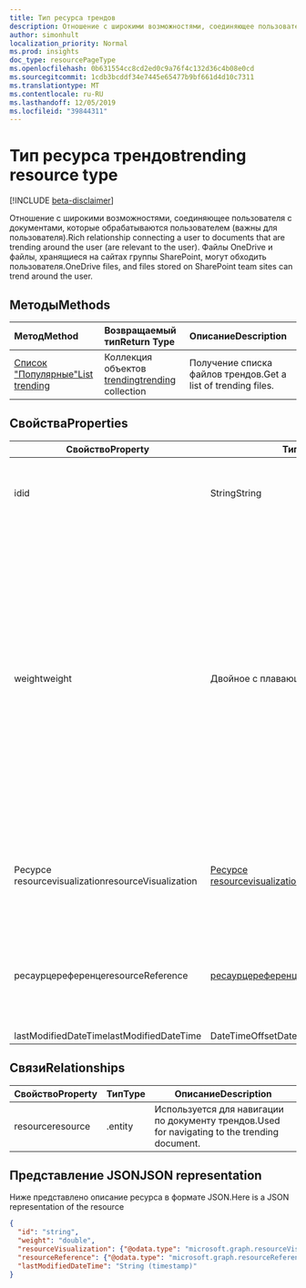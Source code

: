 ```yaml
---
title: Тип ресурса трендов
description: Отношение с широкими возможностями, соединяющее пользователя с документами, которые обрабатываются пользователем (важны для пользователя). Файлы OneDrive и файлы, хранящиеся на сайтах группы SharePoint, могут обходить пользователя.
author: simonhult
localization_priority: Normal
ms.prod: insights
doc_type: resourcePageType
ms.openlocfilehash: 0b631554cc8cd2ed0c9a76f4c132d36c4b08e0cd
ms.sourcegitcommit: 1cdb3bcddf34e7445e65477b9bf661d4d10c7311
ms.translationtype: MT
ms.contentlocale: ru-RU
ms.lasthandoff: 12/05/2019
ms.locfileid: "39844311"
---
```

# <a name="trending-resource-type"></a><span data-ttu-id="52f7a-104">Тип ресурса трендов</span><span class="sxs-lookup"><span data-stu-id="52f7a-104">trending resource type</span></span>

[!INCLUDE [beta-disclaimer](../../includes/beta-disclaimer.md)]

<span data-ttu-id="52f7a-105">Отношение с широкими возможностями, соединяющее пользователя с документами, которые обрабатываются пользователем (важны для пользователя).</span><span class="sxs-lookup"><span data-stu-id="52f7a-105">Rich relationship connecting a user to documents that are trending around the user (are relevant to the user).</span></span> <span data-ttu-id="52f7a-106">Файлы OneDrive и файлы, хранящиеся на сайтах группы SharePoint, могут обходить пользователя.</span><span class="sxs-lookup"><span data-stu-id="52f7a-106">OneDrive files, and files stored on SharePoint team sites can trend around the user.</span></span>

## <a name="methods"></a><span data-ttu-id="52f7a-107">Методы</span><span class="sxs-lookup"><span data-stu-id="52f7a-107">Methods</span></span>

| <span data-ttu-id="52f7a-108">Метод</span><span class="sxs-lookup"><span data-stu-id="52f7a-108">Method</span></span>       | <span data-ttu-id="52f7a-109">Возвращаемый тип</span><span class="sxs-lookup"><span data-stu-id="52f7a-109">Return Type</span></span>  |<span data-ttu-id="52f7a-110">Описание</span><span class="sxs-lookup"><span data-stu-id="52f7a-110">Description</span></span>|
|:---------------|:--------|:----------|
|[<span data-ttu-id="52f7a-111">Список "Популярные"</span><span class="sxs-lookup"><span data-stu-id="52f7a-111">List trending</span></span>](../api/insights-list-trending.md) |<span data-ttu-id="52f7a-112">Коллекция объектов [trending](insights-trending.md)</span><span class="sxs-lookup"><span data-stu-id="52f7a-112">[trending](insights-trending.md) collection</span></span>| <span data-ttu-id="52f7a-113">Получение списка файлов трендов.</span><span class="sxs-lookup"><span data-stu-id="52f7a-113">Get a list of trending files.</span></span>|

## <a name="properties"></a><span data-ttu-id="52f7a-114">Свойства</span><span class="sxs-lookup"><span data-stu-id="52f7a-114">Properties</span></span>

| <span data-ttu-id="52f7a-115">Свойство</span><span class="sxs-lookup"><span data-stu-id="52f7a-115">Property</span></span>      | <span data-ttu-id="52f7a-116">Тип</span><span class="sxs-lookup"><span data-stu-id="52f7a-116">Type</span></span>                              | <span data-ttu-id="52f7a-117">Описание</span><span class="sxs-lookup"><span data-stu-id="52f7a-117">Description</span></span>  |
| ------------- |---------------                    | -------------|
| <span data-ttu-id="52f7a-118">id</span><span class="sxs-lookup"><span data-stu-id="52f7a-118">id</span></span>                    | <span data-ttu-id="52f7a-119">String</span><span class="sxs-lookup"><span data-stu-id="52f7a-119">String</span></span>                    | <span data-ttu-id="52f7a-120">Уникальный идентификатор связи.</span><span class="sxs-lookup"><span data-stu-id="52f7a-120">Unique identifier of the relationship.</span></span> <span data-ttu-id="52f7a-121">Только для чтения.</span><span class="sxs-lookup"><span data-stu-id="52f7a-121">Read only.</span></span>        |
| <span data-ttu-id="52f7a-122">weight</span><span class="sxs-lookup"><span data-stu-id="52f7a-122">weight</span></span>                | <span data-ttu-id="52f7a-123">Двойное с плавающей точкой</span><span class="sxs-lookup"><span data-stu-id="52f7a-123">Double</span></span>                    | <span data-ttu-id="52f7a-124">Значение, определяющее степень тенденции документа в данный момент.</span><span class="sxs-lookup"><span data-stu-id="52f7a-124">Value indicating how much the document is currently trending.</span></span> <span data-ttu-id="52f7a-125">Чем больше это число, тем больше документ будет обходить пользователь (более релевантно).</span><span class="sxs-lookup"><span data-stu-id="52f7a-125">The larger the number, the more the document is currently trending around the user (the more relevant it is).</span></span> <span data-ttu-id="52f7a-126">Возвращенные документы сортируются по этому значению.</span><span class="sxs-lookup"><span data-stu-id="52f7a-126">Returned documents are sorted by this value.</span></span>  |
| <span data-ttu-id="52f7a-127">Ресурсе resourcevisualization</span><span class="sxs-lookup"><span data-stu-id="52f7a-127">resourceVisualization</span></span> | [<span data-ttu-id="52f7a-128">Ресурсе resourcevisualization</span><span class="sxs-lookup"><span data-stu-id="52f7a-128">resourceVisualization</span></span>](insights-resourcevisualization.md)    | <span data-ttu-id="52f7a-129">Свойства, которые можно использовать для отображения документа в вашем интерфейсе.</span><span class="sxs-lookup"><span data-stu-id="52f7a-129">Properties that you can use to visualize the document in your experience.</span></span> |
| <span data-ttu-id="52f7a-130">ресаурцереференце</span><span class="sxs-lookup"><span data-stu-id="52f7a-130">resourceReference</span></span>     | [<span data-ttu-id="52f7a-131">ресаурцереференце</span><span class="sxs-lookup"><span data-stu-id="52f7a-131">resourceReference</span></span>](insights-resourcereference.md)        | <span data-ttu-id="52f7a-132">Справочные свойства документа тенденций, такие как URL-адрес и тип документа.</span><span class="sxs-lookup"><span data-stu-id="52f7a-132">Reference properties of the trending document, such as the url and type of the document.</span></span> |
| <span data-ttu-id="52f7a-133">lastModifiedDateTime</span><span class="sxs-lookup"><span data-stu-id="52f7a-133">lastModifiedDateTime</span></span>  | <span data-ttu-id="52f7a-134">DateTimeOffset</span><span class="sxs-lookup"><span data-stu-id="52f7a-134">DateTimeOffset</span></span>            | |
## <a name="relationships"></a><span data-ttu-id="52f7a-135">Связи</span><span class="sxs-lookup"><span data-stu-id="52f7a-135">Relationships</span></span>

| <span data-ttu-id="52f7a-136">Свойство</span><span class="sxs-lookup"><span data-stu-id="52f7a-136">Property</span></span>      | <span data-ttu-id="52f7a-137">Тип</span><span class="sxs-lookup"><span data-stu-id="52f7a-137">Type</span></span>          | <span data-ttu-id="52f7a-138">Описание</span><span class="sxs-lookup"><span data-stu-id="52f7a-138">Description</span></span>  |
| ------------- |---------------| -------------|
| <span data-ttu-id="52f7a-139">resource</span><span class="sxs-lookup"><span data-stu-id="52f7a-139">resource</span></span>      | <span data-ttu-id="52f7a-140">.</span><span class="sxs-lookup"><span data-stu-id="52f7a-140">entity</span></span>        | <span data-ttu-id="52f7a-141">Используется для навигации по документу трендов.</span><span class="sxs-lookup"><span data-stu-id="52f7a-141">Used for navigating to the trending document.</span></span> |

## <a name="json-representation"></a><span data-ttu-id="52f7a-142">Представление JSON</span><span class="sxs-lookup"><span data-stu-id="52f7a-142">JSON representation</span></span>

<span data-ttu-id="52f7a-143">Ниже представлено описание ресурса в формате JSON.</span><span class="sxs-lookup"><span data-stu-id="52f7a-143">Here is a JSON representation of the resource</span></span>

<!-- {
  "blockType": "resource",
  "keyProperty":"id",
  "optionalProperties": [
    "resource"
  ],
  "@odata.type": "microsoft.graph.trending"
}-->

```json
{
  "id": "string",
  "weight": "double",
  "resourceVisualization": {"@odata.type": "microsoft.graph.resourceVisualization"},
  "resourceReference": {"@odata.type": "microsoft.graph.resourceReference"},
  "lastModifiedDateTime": "String (timestamp)"
}
```
